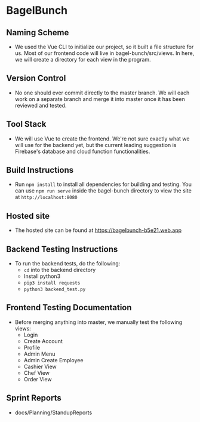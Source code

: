 # BagelBunch

## Naming Scheme
* We used the Vue CLI to initialize our project, so it built a file structure for us. Most of our frontend code will live in bagel-bunch/src/views. In here, we will create a directory for each view in the program.

## Version Control
* No one should ever commit directly to the master branch. We will each work on a separate branch and merge it into master once it has been reviewed and tested.

## Tool Stack
* We will use Vue to create the frontend. We're not sure exactly what we will use for the backend yet, but the current leading suggestion is Firebase's database and cloud function functionalities.

## Build Instructions
* Run `npm install` to install all dependencies for building and testing. You can use `npm run serve` inside the bagel-bunch directory to view the site at `http://localhost:8080`

## Hosted site
* The hosted site can be found at https://bagelbunch-b5e21.web.app

## Backend Testing Instructions
* To run the backend tests, do the following:
    * `cd` into the backend directory
    * Install python3
    * `pip3 install requests`
    * `python3 backend_test.py`

## Frontend Testing Documentation
* Before merging anything into master, we manually test the following views:
    * Login
    * Create Account
    * Profile
    * Admin Menu
    * Admin Create Employee
    * Cashier View
    * Chef View
    * Order View

## Sprint Reports
* docs/Planning/StandupReports